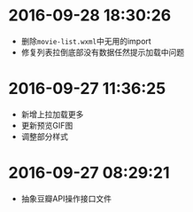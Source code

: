 # 2016-09-28 18:30:26

- 删除`movie-list.wxml`中无用的import
- 修复列表拉倒底部没有数据任然提示加载中问题

# 2016-09-27 11:36:25

- 新增上拉加载更多
- 更新预览GIF图
- 调整部分样式

# 2016-09-27 08:29:21

- 抽象豆瓣API操作接口文件

